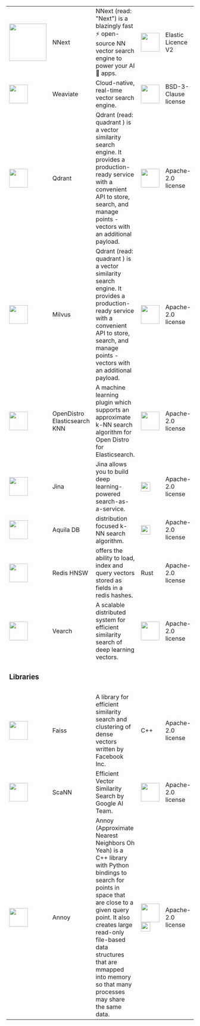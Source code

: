 <table>
<tr>
    <td><img src="https://nnext.ai/_next/static/image/src/common/assets/image/logo-main.264521d1edf07a44143e94d9bc8f9749.png" width="100" /></td>
    <td>NNext</td>
    <td>NNext (read: "Next") is a blazingly fast ⚡️ open-source NN vector search engine to power your AI 🤖 apps.</td>
    <td><img src="https://s3.us-east-2.amazonaws.com/assets.nnext.io/img/icons8-c%2B%2B-bw.svg" width="50" /></td>
    <td>Elastic Licence V2</td>
  </tr>
  <tr>
    <td><img src="https://raw.githubusercontent.com/semi-technologies/weaviate/19de0956c69b66c5552447e84d016f4fe29d12c9/docs/assets/weaviate-logo.png" width="50" /></td>
    <td>Weaviate</td>
    <td>Cloud-native, real-time vector search engine.</td>
    <td><img src="https://go.dev/images/go-logo-white.svg" width="50" /></td>
    <td>BSD-3-Clause license</td>
  </tr>
  <tr>
    <td><img src="https://qdrant.github.io/qdrant/logo.svg" width="50" /></td>
    <td>Qdrant</td>
    <td>Qdrant (read: quadrant ) is a vector similarity search engine. It provides a production-ready service with a convenient API to store, search, and manage points - vectors with an additional payload.</td>
    <td><img src="https://foundation.rust-lang.org/img/rust-logo-blk.svg" width="50" /></td>
    <td>Apache-2.0 license</td>
  </tr>
  <tr>
    <td><img src="https://s3.us-east-2.amazonaws.com/assets.nnext.io/img/milvus-logo.svg" width="50" /></td>
    <td>Milvus</td>
    <td>Qdrant (read: quadrant ) is a vector similarity search engine. It provides a production-ready service with a convenient API to store, search, and manage points - vectors with an additional payload.</td>
    <td><img src="https://go.dev/images/go-logo-white.svg" width="50" /></td>
    <td>Apache-2.0 license</td>
  </tr>
    <tr>
        <td><img src="https://opendistro.github.io/for-elasticsearch/assets/media/logos/OpenDistro-logo.svg" width="50" /></td>
        <td>OpenDistro Elasticsearch KNN</td>
        <td>A machine learning plugin which supports an approximate k-NN search algorithm for Open Distro for Elasticsearch.</td>
        <td><img src="https://s3.us-east-2.amazonaws.com/assets.nnext.io/img/icons8-java.svg" width="50" /></td>
        <td>Apache-2.0 license</td>
      </tr>
    <tr>
        <td><img src="https://docs.jina.ai/_static/logo-light.svg" width="50" /></td>
        <td>Jina</td>
        <td> Jina allows you to build deep learning-powered search-as-a-service.</td>
        <td><img src="https://upload.wikimedia.org/wikipedia/commons/thumb/c/c3/Python-logo-notext.svg/220px-Python-logo-notext.svg.png?20100317150552" width="25" /></td>
        <td>Apache-2.0 license</td>
      </tr>
    <tr>
        <td><img src="https://aquila.network/static/aquila-696x698-c341a14356a361b0a2c341065ab2f8bf.png" width="50" /></td>
        <td>Aquila DB</td>
        <td>distribution focused k-NN search algorithm.</td>
        <td><img src="https://upload.wikimedia.org/wikipedia/commons/thumb/c/c3/Python-logo-notext.svg/220px-Python-logo-notext.svg.png?20100317150552" width="25" /></td>
        <td>Apache-2.0 license</td>
      </tr>
    <tr>
        <td><img src="https://www.logo.wine/a/logo/Redis/Redis-Logo.wine.svg" width="50" /></td>
        <td>Redis HNSW</td>
        <td>offers the ability to load, index and query vectors stored as fields in a redis hashes.</td>
        <td>Rust</td>
        <td>Apache-2.0 license</td>
      </tr>
    <tr>
        <td><img src="https://img11.360buyimg.com/da/jfs/t1/98928/8/417/6872/5dad7937E5e29eb75/3604f4cc5790d0d2.png" width="50" /></td>
        <td>Vearch</td>
        <td>A scalable distributed system for efficient similarity search of deep learning vectors.</td>
        <td><img src="https://go.dev/images/go-logo-white.svg" width="50" /></td>
        <td>Apache-2.0 license</td>
      </tr>
    <tr>
        <td><h3>Libraries<h3></td>
      </tr>
    <tr>
        <td><img src="https://scontent.fphx1-1.fna.fbcdn.net/v/t31.18172-8/26232897_583917478617988_5520805388039845783_o.png?stp=dst-jpg_s960x960&_nc_cat=101&ccb=1-6&_nc_sid=8631f5&_nc_ohc=yJdjkoKkRKQAX-lyWeo&_nc_oc=AQmwXF3WEl9wsYmcTOuHl20Mvz6B4c2W4EcpBoLJ8wKFjU_XDhqDkswmruTPKJpnJy0q2UJZ69WlWHBe_rv7Nmiu&_nc_ht=scontent.fphx1-1.fna&oh=00_AT-W664tviG0QpcZmn-MF-5YYDlQWKE_tRKYOT8hJuw2iw&oe=62A04B9E" width="50" /></td>
        <td>Faiss</td>
        <td>A library for efficient similarity search and clustering of dense vectors written by Facebook Inc.</td>
        <td>C++</td>
        <td>Apache-2.0 license</td>
      </tr>
    <tr>
        <td><img src="https://pbs.twimg.com/profile_images/993649592422907904/yD7LkqU2_400x400.jpg" width="50" /></td>
        <td>ScaNN</td>
        <td>Efficient Vector Similarity Search by Google AI Team.</td>
        <td><img src="https://s3.us-east-2.amazonaws.com/assets.nnext.io/img/icons8-c%2B%2B-bw.svg" width="50" /></td>
        <td>Apache-2.0 license</td>
      </tr>
    <tr>
        <td><img src="https://s3.us-east-2.amazonaws.com/assets.nnext.io/img/spotify-annoy.png" width="50" /></td>
        <td>Annoy</td>
        <td>Annoy (Approximate Nearest Neighbors Oh Yeah) is a C++ library with Python bindings to search for points in space that are close to a given query point. It also creates large read-only file-based data structures that are mmapped into memory so that many processes may share the same data.</td>
        <td><img src="https://s3.us-east-2.amazonaws.com/assets.nnext.io/img/icons8-c%2B%2B-bw.svg" width="50" /><img src="https://upload.wikimedia.org/wikipedia/commons/thumb/c/c3/Python-logo-notext.svg/220px-Python-logo-notext.svg.png?20100317150552" width="25" /></td>
        <td>Apache-2.0 license</td>
      </tr>
 </table>
